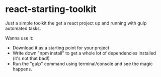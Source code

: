 # react-starting-toolkit
Just a simple toolkit the get a react project up and running with gulp automated tasks.


Wanna use it:
- Download it as a starting point for your project
- Write down "npm install" to get a whole lot of dependencies installed (it's not that bad!)
- Run the "gulp" command using terminal/console and see the magic happens.

